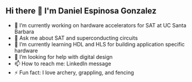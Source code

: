 ## Hi there 👋 I'm Daniel Espinosa Gonzalez
- 🔭 I’m currently working on hardware accelerators for SAT at UC Santa Barbara
- 💬 Ask me about SAT and superconducting circuits
- 🌱 I’m currently learning HDL and HLS for building application specific hardware
- 🤔 I’m looking for help with digital design
- 📫 How to reach me: LinkedIn message
- ⚡ Fun fact: I love archery, grappling, and fencing

<!--
**danielespo/danielespo** is a ✨ _special_ ✨ repository because its `README.md` (this file) appears on your GitHub profile.

Here are some ideas to get you started:

- 🔭 I’m currently working on ...
- 🌱 I’m currently learning ...
- 👯 I’m looking to collaborate on ...
- 🤔 I’m looking for help with ...
- 💬 Ask me about ...
- 📫 How to reach me: ...
- 😄 Pronouns: ...
- ⚡ Fun fact: ...
-->
